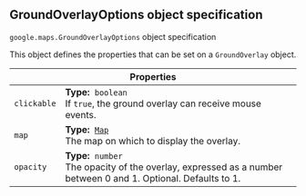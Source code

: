<h2 id="GroundOverlayOptions"> GroundOverlayOptions object specification </h2><p>
<code><span itemprop="path">google.maps</span>.<span itemprop="name">GroundOverlayOptions</span></code>
object specification
</p><p>This object defines the properties that can be set on a <code>GroundOverlay</code> object.</p><div class="devsite-table-wrapper"><table class="properties responsive" summary="record GroundOverlayOptions - Properties">
<thead>
<tr><th colspan="2">Properties</th>
</tr></thead>
<tbody>
<tr>
<td><code><span>clickable</span></code></td>
<td><div><strong>Type:</strong>&nbsp; <code>boolean</code></div>
<div class="desc">If <code>true</code>, the ground overlay can receive mouse events.</div></td>
</tr>
<tr>
<td><code><span>map</span></code></td>
<td><div><strong>Type:</strong>&nbsp; <code><a href="https://github.com/amenadiel/google-maps-documentation/blob/master/docs/Map.md">Map</a></code></div>
<div class="desc">The map on which to display the overlay.</div></td>
</tr>
<tr>
<td><code><span>opacity</span></code></td>
<td><div><strong>Type:</strong>&nbsp; <code>number</code></div>
<div class="desc">The opacity of the overlay, expressed as a number between 0 and 1. Optional. Defaults to 1.</div></td>
</tr>
</tbody>
</table></div>